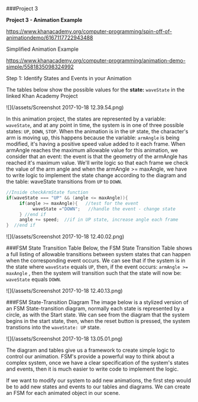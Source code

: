 ###Project 3

**Project 3   - Animation Example**

https://www.khanacademy.org/computer-programming/spin-off-of-animationdemo/6167117722943488

Simplified Animation Example

https://www.khanacademy.org/computer-programming/animation-demo-simple/5581835098324992


Step 1:  Identify States and Events in your Animation

The tables below show the possible values for the **state:** `waveState` in the linked Khan Academy Project

![](/assets/Screenshot 2017-10-18 12.39.54.png)

In this animation project, the states are represented by a variable: `waveState`, and at any point in time, the system is in one of three possible states: `UP`, `DOWN`, `STOP`.
When the animation is in the `UP` state, the character's arm is moving up, this happens because the variable: `armAngle` is being modified, it's having a positive speed value added to it each frame.  When armAngle reaches the maximum allowable value for this animation, we consider that an event:  the event is that the geometry of the armAngle has reached it's maximum value.  We'll write logic so that each frame we check the value of the arm angle and when the armAngle >= maxAngle, we have to write logic to implement the state change according to the diagram and the table:  waveState transitions from `UP` to `DOWN`.  



```java
//Inside checkArmState function
if(waveState === "UP" && (angle <= maxAngle)){
     if(angle >= maxAngle){   //test for the event
          waveState ="DOWN";   //handle the event - change state
     } //end if
     angle += speed;  //if in UP state, increase angle each frame
}  //end if


```


![](/assets/Screenshot 2017-10-18 12.40.02.png)

###FSM State Transition Table
Below, the FSM State Transition Table shows a full listing of allowable transitions between system states that can happen when the corresponding event occurs.  We can see that if the system is in the state where `waveState` equals `UP`, then, if the event occurs: `armAngle >= maxAngle` , then the system will transition such that the state will now be: `waveState` equals `DOWN`.


![](/assets/Screenshot 2017-10-18 12.40.13.png)

###FSM State-Transition Diagram
The image below is a stylized version of an FSM State-transition diagram, normally each state is represented by a circle, as with the Start state. We can see from the diagram that the system begins in the start state, then, when the reset button is pressed, the system transtions into the `waveState: UP` state.  

![](/assets/Screenshot 2017-10-18 13.05.01.png)

The diagram and tables give us a framework to create simple logic to control our animation.  FSM's provide a powerful way to think about a complex system, once we have a clear specification of the system's states and events, then it is much easier to write code to implement the logic.

If we want to modify our system to add new animations, the first step would be to add new states and events to our tables and diagrams.  We can create an FSM for each animated object in our scene. 